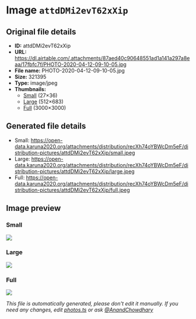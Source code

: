 # Image `attdDMi2evT62xXip`

## Original file details

- **ID:** attdDMi2evT62xXip
- **URL:** https://dl.airtable.com/.attachments/87aed40c90648551ad1a141a297a8eaa/17fbfc7f/PHOTO-2020-04-12-09-10-05.jpg
- **File name:** PHOTO-2020-04-12-09-10-05.jpg
- **Size:** 321395
- **Type:** image/jpeg
- **Thumbnails:**
  - [Small](https://dl.airtable.com/.attachmentThumbnails/4da6e64a90409a3287108c990e785e98/beb1072d) (27×36)
  - [Large](https://dl.airtable.com/.attachmentThumbnails/4c6323749fc255363f3cddc5c7429a8b/3e160b7d) (512×683)
  - [Full](https://dl.airtable.com/.attachmentThumbnails/9044c0adeae63708e2f2da70d32f4dda/cd21c5c9) (3000×3000)

## Generated file details

- Small: https://open-data.karuna2020.org/attachments/distribution/recXh74oYBWcDm5eF/distribution-pictures/attdDMi2evT62xXip/small.jpeg
- Large: https://open-data.karuna2020.org/attachments/distribution/recXh74oYBWcDm5eF/distribution-pictures/attdDMi2evT62xXip/large.jpeg
- Full: https://open-data.karuna2020.org/attachments/distribution/recXh74oYBWcDm5eF/distribution-pictures/attdDMi2evT62xXip/full.jpeg

## Image preview

### Small

![](https://open-data.karuna2020.org/attachments/distribution/recXh74oYBWcDm5eF/distribution-pictures/attdDMi2evT62xXip/small.jpeg)

### Large

![](https://open-data.karuna2020.org/attachments/distribution/recXh74oYBWcDm5eF/distribution-pictures/attdDMi2evT62xXip/large.jpeg)

### Full

![](https://open-data.karuna2020.org/attachments/distribution/recXh74oYBWcDm5eF/distribution-pictures/attdDMi2evT62xXip/full.jpeg)

_This file is automatically generated, please don't edit it manually. If you need any changes, edit [photos.ts](/photos.ts) or ask [@AnandChowdhary](https://github.com/AnandChowdhary)_
